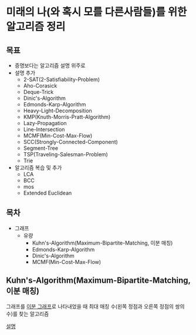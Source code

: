 # 미래의 나(와 혹시 모를 다른사람들)를 위한 알고리즘 정리

## 목표
* 증명보다는 알고리즘 설명 위주로
* 설명 추가
  * 2-SAT(2-Satisfiability-Problem)
  * Aho-Corasick
  * Deque-Trick
  * Dinic's-Algorithm
  * Edmonds-Karp-Algorithm
  * Heavy-Light-Decomposition
  * KMP(Knuth-Morris-Pratt-Algorithm)
  * Lazy-Propagation
  * Line-Intersection
  * MCMF(Min-Cost-Max-Flow)
  * SCC(Strongly-Connected-Component)
  * Segment-Tree
  * TSP(Traveling-Salesman-Problem)
  * Trie
* 알고리즘 복습 및 추가
  * LCA
  * BCC
  * mos
  * Extended Euclidean

## 목차
* 그래프
  * 유량
    * Kuhn's-Algorithm(Maximum-Bipartite-Matching, 이분 매칭)
    * Edmonds-Karp-Algorithm
    * Dinic's-Algorithm
    * MCMF(Min-Cost-Max-Flow)

## Kuhn's-Algorithm(Maximum-Bipartite-Matching, 이분 매칭)
그래프를 [이분 그래프](https://ko.wikipedia.org/wiki/%EC%9D%B4%EB%B6%84_%EA%B7%B8%EB%9E%98%ED%94%84)로 나타내었을 때 최대 매칭 수(왼쪽 정점과 오른쪽 정점의 쌍의 수)를 찾는 알고리즘

[설명](/Kuhn's-Algorithm(Maximum-Bipartite-Matching).md)
